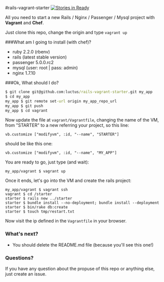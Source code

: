#rails-vagrant-starter [![Stories in Ready](https://badge.waffle.io/luctus/rails-vagrant-starter.svg)](http://waffle.io/luctus/rails-vagrant-starter)

All you need to start a new Rails / Nginx / Passenger / Mysql project with **Vagrant** and **Chef**.

Just clone this repo, change the origin and type ```vagrant up```

###What am I going to install (with chef)?
- ruby 2.2.0 (rbenv)
- rails (latest stable version)
- passenger 5.0.0.rc2
- mysql (user: root | pass: admin)
- nginx 1.7.10

###Ok, What should I do?
```cmd
$ git clone git@github.com:luctus/rails-vagrant-starter.git my_app
$ cd my_app
my_app $ git remote set-url origin my_app_repo_url
my_app $ git push
my_app $ cd vagrant
```

Now update the file at ```vagrant/Vagrantfile```, changing the name of the VM, from "STARTER" to a new referring your project, so this line:

```
vb.customize ["modifyvm", :id, "--name", "STARTER"]
```

should be like this one:

```
vb.customize ["modifyvm", :id, "--name", "MY_APP"]
```

You are ready to go, just type (and wait):
```
my_app/vagrant $ vagrant up

```
Once it ends, let's go into the VM and create the rails project:
```
my_app/vagrant $ vagrant ssh
vagrant $ cd /starter
starter $ rails new ../starter
starter $ bundle install --no-deployment; bundle install --deployment
starter $ bin/rake db:create
starter $ touch tmp/restart.txt
```

Now visit the ip defined in the ```Vagrantfile``` in your browser.

### What's next?
- You should delete the README.md file (because you'll see this one!)

### Questions?
If you have any question about the propuse of this repo or anything else, just create an issue.
